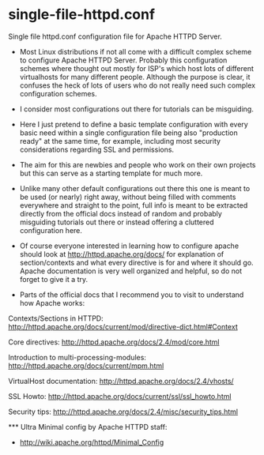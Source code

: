 # single-file-httpd.conf
Single file httpd.conf configuration file for Apache HTTPD Server.

* Most Linux distributions if not all come with a difficult complex scheme to configure Apache HTTPD Server.
Probably this configuration schemes where thought out mostly for ISP's which host lots of different virtualhosts for many different people. Although the purpose is clear, it confuses the heck of lots of users who do not really need such complex configuration schemes.

* I consider most configurations out there for tutorials can be misguiding.

* Here I just pretend to define a basic template configuration with every basic need within a single configuration file being also "production ready" at the same time, for example, including most security considerations regarding SSL and permissions.

* The aim for this are newbies and people who work on their own projects but this can serve as a starting template for much more.

* Unlike many other default configurations out there this one is meant to be used (or nearly) right away, without being filled with comments everywhere and straight to the point, full info is meant to be extracted directly from the official docs instead of random and probably misguiding tutorials out there or instead offering a cluttered configuration here.

* Of course everyone interested in learning how to configure apache should look at http://httpd.apache.org/docs/ for explanation of section/contexts and what every directive is for and where it should go. Apache documentation is very well organized and helpful, so do not forget to give it a try.

* Parts of the official docs that I recommend you to visit to understand how Apache works:

Contexts/Sections in HTTPD:
http://httpd.apache.org/docs/current/mod/directive-dict.html#Context

Core directives:
http://httpd.apache.org/docs/2.4/mod/core.html

Introduction to multi-processing-modules:
http://httpd.apache.org/docs/current/mpm.html

VirtualHost documentation:
http://httpd.apache.org/docs/2.4/vhosts/

SSL Howto:
http://httpd.apache.org/docs/current/ssl/ssl_howto.html

Security tips:
http://httpd.apache.org/docs/2.4/misc/security_tips.html


*** Ultra Minimal config by Apache HTTPD staff:
* http://wiki.apache.org/httpd/Minimal_Config
